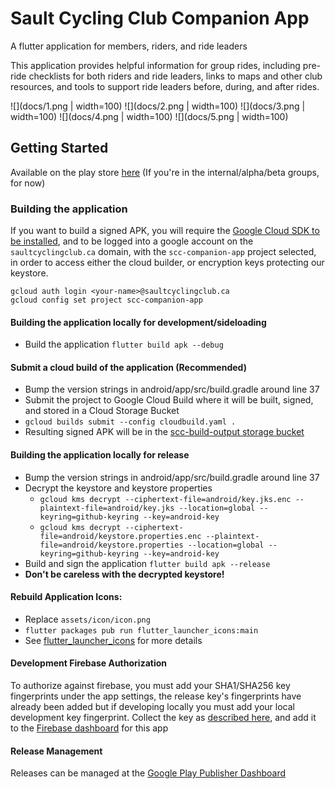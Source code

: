 # Sault Cycling Club Companion App

A flutter application for members, riders, and ride leaders

This application provides helpful information for group rides, including pre-ride checklists for both riders and ride leaders, links to maps and other club resources, and tools to support ride leaders before, during, and after rides.

![](docs/1.png | width=100)
![](docs/2.png | width=100)
![](docs/3.png | width=100)
![](docs/4.png | width=100)
![](docs/5.png | width=100)

## Getting Started

Available on the play store [here](https://play.google.com/store/apps/details?id=ca.saultcyclingclug.fluttersccapp) (If you're in the internal/alpha/beta groups, for now)

### Building the application

If you want to build a signed APK, you will require the [Google Cloud SDK to be installed](https://cloud.google.com/sdk/install), and to be logged into a google account on the `saultcyclingclub.ca` domain, with the `scc-companion-app` project selected, in order to access either the cloud builder, or encryption keys protecting our keystore.

```
gcloud auth login <your-name>@saultcyclingclub.ca
gcloud config set project scc-companion-app
```

#### Building the application locally for development/sideloading
* Build the application `flutter build apk --debug`

#### Submit a cloud build of the application (Recommended)
* Bump the version strings in android/app/src/build.gradle around line 37
* Submit the project to Google Cloud Build where it will be built, signed, and stored in a Cloud Storage Bucket
* `gcloud builds submit --config cloudbuild.yaml .`
* Resulting signed APK will be in the [scc-build-output storage bucket](https://console.cloud.google.com/storage/browser/scc-build-output?project=scc-companion-app)

#### Building the application locally for release
* Bump the version strings in android/app/src/build.gradle around line 37
* Decrypt the keystore and keystore properties
  * `gcloud kms decrypt --ciphertext-file=android/key.jks.enc --plaintext-file=android/key.jks --location=global --keyring=github-keyring --key=android-key`
  * `gcloud kms decrypt --ciphertext-file=android/keystore.properties.enc --plaintext-file=android/keystore.properties --location=global --keyring=github-keyring --key=android-key`
* Build and sign the application `flutter build apk --release`
* __Don't be careless with the decrypted keystore!__

#### Rebuild Application Icons:
* Replace `assets/icon/icon.png`
* `flutter packages pub run flutter_launcher_icons:main`
* See [flutter_launcher_icons](https://pub.dartlang.org/packages/flutter_launcher_icons) for more details

#### Development Firebase Authorization

To authorize against firebase, you must add your SHA1/SHA256 key fingerprints under the app settings, the release key's fingerprints have already been added but if developing locally you must add your local development key fingerprint. Collect the key as [described here](https://developers.google.com/android/guides/client-auth), and add it to the [Firebase dashboard](https://console.firebase.google.com/u/1/project/scc-companion-app/settings/general/android:ca.saultcyclingclug.fluttersccapp) for this app

#### Release Management
Releases can be managed at the [Google Play Publisher Dashboard](https://play.google.com/apps/publish)
